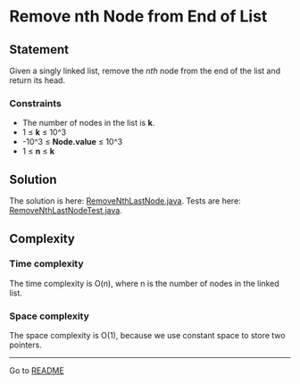 # Remove nth Node from End of List

## Statement

Given a singly linked list, remove the _nth_ node from the end of the list and return its head.

### Constraints

- The number of nodes in the list is **k**.
- 1 ≤ **k** ≤ 10^3
- -10^3 ≤ **Node.value** ≤ 10^3
- 1 ≤ **n** ≤ **k**

## Solution

The solution is here: [RemoveNthLastNode.java](../../src/main/java/com/github/akarazhev/challenge/twopointers/RemoveNthLastNode.java "RemoveNthLastNode.java").
Tests are here: [RemoveNthLastNodeTest.java](../../src/test/java/com/github/akarazhev/challenge/twopointers/RemoveNthLastNodeTest.java "RemoveNthLastNodeTest.java").

## Complexity

### Time complexity

The time complexity is O(n), where n is the number of nodes in the linked list.

### Space complexity

The space complexity is O(1), because we use constant space to store two pointers.

<hr>

Go to [README](../../README.md "README.me")